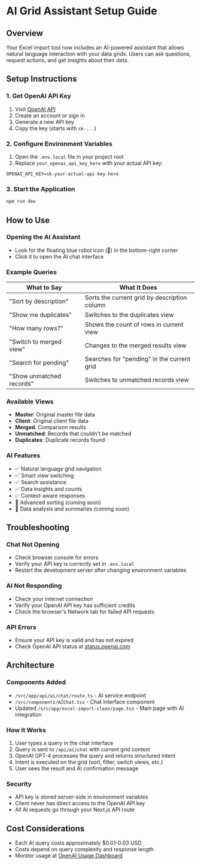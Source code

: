 # AI Grid Assistant Setup Guide

## Overview
Your Excel import tool now includes an AI-powered assistant that allows natural language interaction with your data grids. Users can ask questions, request actions, and get insights about their data.

## Setup Instructions

### 1. Get OpenAI API Key
1. Visit [OpenAI API](https://platform.openai.com/api-keys)
2. Create an account or sign in
3. Generate a new API key
4. Copy the key (starts with `sk-...`)

### 2. Configure Environment Variables
1. Open the `.env.local` file in your project root
2. Replace `your_openai_api_key_here` with your actual API key:
```
OPENAI_API_KEY=sk-your-actual-api-key-here
```

### 3. Start the Application
```bash
npm run dev
```

## How to Use

### Opening the AI Assistant
- Look for the floating blue robot icon (🤖) in the bottom-right corner
- Click it to open the AI chat interface

### Example Queries
| What to Say | What It Does |
|-------------|--------------|
| "Sort by description" | Sorts the current grid by description column |
| "Show me duplicates" | Switches to the duplicates view |
| "How many rows?" | Shows the count of rows in current view |
| "Switch to merged view" | Changes to the merged results view |
| "Search for pending" | Searches for "pending" in the current grid |
| "Show unmatched records" | Switches to unmatched records view |

### Available Views
- **Master**: Original master file data
- **Client**: Original client file data  
- **Merged**: Comparison results
- **Unmatched**: Records that couldn't be matched
- **Duplicates**: Duplicate records found

### AI Features
- ✅ Natural language grid navigation
- ✅ Smart view switching
- ✅ Search assistance
- ✅ Data insights and counts
- ✅ Context-aware responses
- 🔄 Advanced sorting (coming soon)
- 🔄 Data analysis and summaries (coming soon)

## Troubleshooting

### Chat Not Opening
- Check browser console for errors
- Verify your API key is correctly set in `.env.local`
- Restart the development server after changing environment variables

### AI Not Responding  
- Check your internet connection
- Verify your OpenAI API key has sufficient credits
- Check the browser's Network tab for failed API requests

### API Errors
- Ensure your API key is valid and has not expired
- Check OpenAI API status at [status.openai.com](https://status.openai.com)

## Architecture

### Components Added
- `/src/app/api/ai/chat/route.ts` - AI service endpoint
- `/src/components/AIChat.tsx` - Chat interface component
- Updated `/src/app/excel-import-clean/page.tsx` - Main page with AI integration

### How It Works
1. User types a query in the chat interface
2. Query is sent to `/api/ai/chat` with current grid context
3. OpenAI GPT-4 processes the query and returns structured intent
4. Intent is executed on the grid (sort, filter, switch views, etc.)
5. User sees the result and AI confirmation message

### Security
- API key is stored server-side in environment variables
- Client never has direct access to the OpenAI API key
- All AI requests go through your Next.js API route

## Cost Considerations
- Each AI query costs approximately $0.01-0.03 USD
- Costs depend on query complexity and response length
- Monitor usage at [OpenAI Usage Dashboard](https://platform.openai.com/usage)
